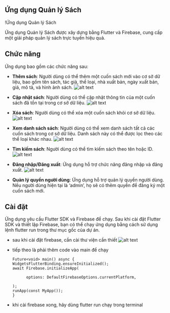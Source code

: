 ## Ứng dụng Quản lý Sách

!Ứng dụng Quản lý Sách

Ứng dụng Quản lý Sách được xây dựng bằng Flutter và Firebase, cung cấp một giải pháp quản lý sách trực tuyến hiệu quả.

## Chức năng

Ứng dụng bao gồm các chức năng sau:

- **Thêm sách**: Người dùng có thể thêm một cuốn sách mới vào cơ sở dữ liệu, bao gồm tên sách, tác giả, thể loại, nhà xuất bản, ngày xuất bản, giá, mô tả, và hình ảnh sách.
  ![alt text](image/image-3.png)

- **Cập nhật sách**: Người dùng có thể cập nhật thông tin của một cuốn sách đã tồn tại trong cơ sở dữ liệu.
  ![alt text](image/image-4.png)

- **Xóa sách**: Người dùng có thể xóa một cuốn sách khỏi cơ sở dữ liệu.
  ![alt text](image/image-2.png)

- **Xem danh sách sách**: Người dùng có thể xem danh sách tất cả các cuốn sách trong cơ sở dữ liệu. Danh sách này có thể được lọc theo các thể loại khác nhau.
  ![alt text](image/image.png)

- **Tìm kiếm sách**: Người dùng có thể tìm kiếm sách theo tên hoặc ID.
  ![alt text](image/image-5.png)

- **Đăng nhập/Đăng xuất**: Ứng dụng hỗ trợ chức năng đăng nhập và đăng xuất.
  ![alt text](image/image-1.png)

- **Quản lý quyền người dùng**: Ứng dụng hỗ trợ quản lý quyền người dùng. Nếu người dùng hiện tại là ‘admin’, họ sẽ có thêm quyền để đăng ký một cuốn sách mới.

## Cài đặt

Ứng dụng yêu cầu Flutter SDK và Firebase để chạy. Sau khi cài đặt Flutter SDK và thiết lập Firebase, bạn có thể chạy ứng dụng bằng cách sử dụng lệnh flutter run trong thư mục gốc của dự án.

- sau khi cài đặt firebase, cần cài thư viện cần thiết
  ![alt text](image/image6.png)

- tiếp theo là phải thêm code vào main để chạy

  ```
  Future<void> main() async {
  WidgetsFlutterBinding.ensureInitialized();
  await Firebase.initializeApp(

        options: DefaultFirebaseOptions.currentPlatform,

  );
  runApp(const MyApp());
  }
  ```

- khi cài firebase xong, hãy dùng flutter run chạy trong terminal
